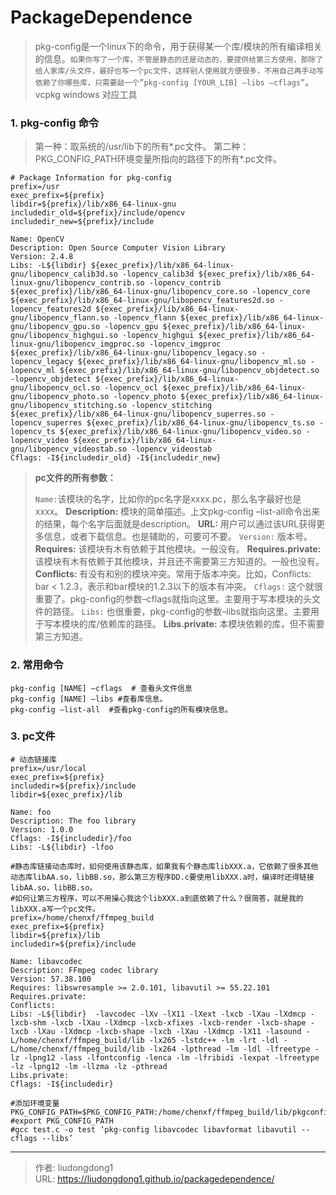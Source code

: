 # PackageDependence


> pkg-config是一个linux下的命令，用于获得某一个库/模块的所有编译相关的信息。`如果你写了一个库，不管是静态的还是动态的，要提供给第三方使用，那除了给人家库/头文件，最好也写一个pc文件，这样别人使用就方便很多，不用自己再手动写依赖了你哪些库，只需要敲一个”pkg-config [YOUR_LIB] –libs –cflags”`。  vcpkg windows 对应工具

### 1. pkg-config 命令

> 第一种：取系统的/usr/lib下的所有*.pc文件。
> 第二种：PKG_CONFIG_PATH环境变量所指向的路径下的所有*.pc文件。

```shell
# Package Information for pkg-config
prefix=/usr
exec_prefix=${prefix}
libdir=${prefix}/lib/x86_64-linux-gnu
includedir_old=${prefix}/include/opencv
includedir_new=${prefix}/include

Name: OpenCV
Description: Open Source Computer Vision Library
Version: 2.4.8
Libs: -L${libdir} ${exec_prefix}/lib/x86_64-linux-gnu/libopencv_calib3d.so -lopencv_calib3d ${exec_prefix}/lib/x86_64-linux-gnu/libopencv_contrib.so -lopencv_contrib ${exec_prefix}/lib/x86_64-linux-gnu/libopencv_core.so -lopencv_core ${exec_prefix}/lib/x86_64-linux-gnu/libopencv_features2d.so -lopencv_features2d ${exec_prefix}/lib/x86_64-linux-gnu/libopencv_flann.so -lopencv_flann ${exec_prefix}/lib/x86_64-linux-gnu/libopencv_gpu.so -lopencv_gpu ${exec_prefix}/lib/x86_64-linux-gnu/libopencv_highgui.so -lopencv_highgui ${exec_prefix}/lib/x86_64-linux-gnu/libopencv_imgproc.so -lopencv_imgproc ${exec_prefix}/lib/x86_64-linux-gnu/libopencv_legacy.so -lopencv_legacy ${exec_prefix}/lib/x86_64-linux-gnu/libopencv_ml.so -lopencv_ml ${exec_prefix}/lib/x86_64-linux-gnu/libopencv_objdetect.so -lopencv_objdetect ${exec_prefix}/lib/x86_64-linux-gnu/libopencv_ocl.so -lopencv_ocl ${exec_prefix}/lib/x86_64-linux-gnu/libopencv_photo.so -lopencv_photo ${exec_prefix}/lib/x86_64-linux-gnu/libopencv_stitching.so -lopencv_stitching ${exec_prefix}/lib/x86_64-linux-gnu/libopencv_superres.so -lopencv_superres ${exec_prefix}/lib/x86_64-linux-gnu/libopencv_ts.so -lopencv_ts ${exec_prefix}/lib/x86_64-linux-gnu/libopencv_video.so -lopencv_video ${exec_prefix}/lib/x86_64-linux-gnu/libopencv_videostab.so -lopencv_videostab
Cflags: -I${includedir_old} -I${includedir_new}
```

> **pc文件的所有参数：**
>
> `Name:`该模块的名字，比如你的pc名字是xxxx.pc，那么名字最好也是xxxx。
> **Description:** 模块的简单描述。上文pkg-config –list-all命令出来的结果，每个名字后面就是description。
> **URL:** 用户可以通过该URL获得更多信息，或者下载信息。也是辅助的，可要可不要。
> `Version:` 版本号。
> **Requires:** 该模块有木有依赖于其他模块。一般没有。
> **Requires.private:** 该模块有木有依赖于其他模块，并且还不需要第三方知道的。一般也没有。
> **Conflicts:** 有没有和别的模块冲突。常用于版本冲突。比如，Conflicts: bar < 1.2.3，表示和bar模块的1.2.3以下的版本有冲突。
> `Cflags:` 这个就很重要了。pkg-config的参数–cflags就指向这里。主要用于写本模块的头文件的路径。
> `Libs:` 也很重要，pkg-config的参数–libs就指向这里。主要用于写本模块的库/依赖库的路径。
> **Libs.private:** 本模块依赖的库，但不需要第三方知道。

### 2. 常用命令

```shell
pkg-config [NAME] –cflags  # 查看头文件信息
pkg-config [NAME] –libs #查看库信息。
pkg-config –list-all  #查看pkg-config的所有模块信息。
```

###  3. pc文件

```shell
# 动态链接库
prefix=/usr/local
exec_prefix=${prefix}
includedir=${prefix}/include
libdir=${exec_prefix}/lib

Name: foo
Description: The foo library
Version: 1.0.0
Cflags: -I${includedir}/foo
Libs: -L${libdir} -lfoo
```

```shell
#静态库链接动态库时，如何使用该静态库，如果我有个静态库libXXX.a，它依赖了很多其他动态库libAA.so，libBB.so，那么第三方程序DD.c要使用libXXX.a时，编译时还得链接libAA.so，libBB.so。
#如何让第三方程序，可以不用操心我这个libXXX.a到底依赖了什么？很简答，就是我的libXXX.a写一个pc文件。
prefix=/home/chenxf/ffmpeg_build
exec_prefix=${prefix}
libdir=${prefix}/lib
includedir=${prefix}/include

Name: libavcodec
Description: FFmpeg codec library
Version: 57.38.100
Requires: libswresample >= 2.0.101, libavutil >= 55.22.101
Requires.private:
Conflicts:
Libs: -L${libdir}  -lavcodec -lXv -lX11 -lXext -lxcb -lXau -lXdmcp -lxcb-shm -lxcb -lXau -lXdmcp -lxcb-xfixes -lxcb-render -lxcb-shape -lxcb -lXau -lXdmcp -lxcb-shape -lxcb -lXau -lXdmcp -lX11 -lasound -L/home/chenxf/ffmpeg_build/lib -lx265 -lstdc++ -lm -lrt -ldl -L/home/chenxf/ffmpeg_build/lib -lx264 -lpthread -lm -ldl -lfreetype -lz -lpng12 -lass -lfontconfig -lenca -lm -lfribidi -lexpat -lfreetype -lz -lpng12 -lm -llzma -lz -pthread
Libs.private:
Cflags: -I${includedir}

#添加环境变量PKG_CONFIG_PATH=$PKG_CONFIG_PATH:/home/chenxf/ffmpeg_build/lib/pkgconfig
#export PKG_CONFIG_PATH
#gcc test.c -o test ‘pkg-config libavcodec libavformat libavutil --cflags --libs’
```



---

> 作者: liudongdong1  
> URL: https://liudongdong1.github.io/packagedependence/  

